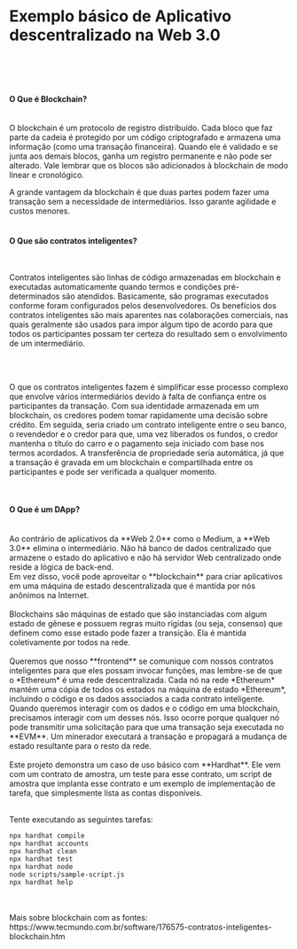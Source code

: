 # Exemplo básico de Aplicativo descentralizado na Web 3.0
<br>
<br>
<br>

#### O Que é Blockchain?

<br>
O blockchain é um protocolo de registro distribuído. Cada bloco que faz parte da cadeia é protegido por um código criptografado e armazena uma informação (como uma transação financeira). Quando ele é validado e se junta aos demais blocos, ganha um registro permanente e não pode ser alterado. Vale lembrar que os blocos são adicionados à blockchain de modo linear e cronológico.

<br>

A grande vantagem da blockchain é que duas partes podem fazer uma transação sem a necessidade de intermediários. Isso garante agilidade e custos menores.
<br>
<br>

#### O Que são contratos inteligentes?

<br>

Contratos inteligentes são linhas de código armazenadas em blockchain e executadas automaticamente quando termos e condições pré-determinados são atendidos. Basicamente, são programas executados conforme foram configurados pelos desenvolvedores. Os benefícios dos contratos inteligentes são mais aparentes nas colaborações comerciais, nas quais geralmente são usados para impor algum tipo de acordo para que todos os participantes possam ter certeza do resultado sem o envolvimento de um intermediário.

<br>
<br>

O que os contratos inteligentes fazem é simplificar esse processo complexo que envolve vários intermediários devido à falta de confiança entre os participantes da transação. Com sua identidade armazenada em um blockchain, os credores podem tomar rapidamente uma decisão sobre crédito. Em seguida, seria criado um contrato inteligente entre o seu banco, o revendedor e o credor para que, uma vez liberados os fundos, o credor mantenha o título do carro e o pagamento seja iniciado com base nos termos acordados. A transferência de propriedade seria automática, já que a transação é gravada em um blockchain e compartilhada entre os participantes e pode ser verificada a qualquer momento.

<br>

#### O Que é um DApp?

<br>
Ao contrário de aplicativos da **Web 2.0** como o Medium, a **Web 3.0** elimina o intermediário. Não há banco de dados centralizado que armazene o estado do aplicativo e não há servidor Web centralizado onde reside a lógica de back-end.
<br>
Em vez disso, você pode aproveitar o **blockchain** para criar aplicativos em uma máquina de estado descentralizada que é mantida por nós anônimos na Internet.
<br>
<br>
Blockchains são máquinas de estado que são instanciadas com algum estado de gênese e possuem regras muito rígidas (ou seja, consenso) que definem como esse estado pode fazer a transição. Ela é mantida coletivamente por todos na rede.

<br>
<br>
Queremos que nosso **frontend** se comunique com nossos contratos inteligentes para que eles possam invocar funções, mas lembre-se de que o *Ethereum* é uma rede descentralizada. Cada nó na rede *Ethereum* mantém uma cópia de todos os estados na máquina de estado *Ethereum*, incluindo o código e os dados associados a cada contrato inteligente.

<br>
Quando queremos interagir com os dados e o código em uma blockchain, precisamos interagir com um desses nós. Isso ocorre porque qualquer nó pode transmitir uma solicitação para que uma transação seja executada no **EVM**. Um minerador executará a transação e propagará a mudança de estado resultante para o resto da rede.


<br>
<br>
Este projeto demonstra um caso de uso básico com **Hardhat**. Ele vem com um contrato de amostra, um teste para esse contrato, um script de amostra que implanta esse contrato e um exemplo de implementação de tarefa, que simplesmente lista as contas disponíveis.
<br>
<br>


Tente executando as seguintes tarefas:

```shell
npx hardhat compile
npx hardhat accounts
npx hardhat clean
npx hardhat test
npx hardhat node
node scripts/sample-script.js
npx hardhat help
```

<br>
<br>
Mais sobre blockchain com as fontes: https://www.tecmundo.com.br/software/176575-contratos-inteligentes-blockchain.htm
